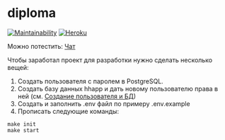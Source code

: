 # diploma
[![Maintainability](https://api.codeclimate.com/v1/badges/acd3800709a40dd679e6/maintainability)](https://codeclimate.com/github/Barrierok/diploma/maintainability) [![Heroku](https://heroku-badge.herokuapp.com/?app=hhdiploma)](https://heroku-badge.herokuapp.com/projects.html)


Можно потестить: [Чат](https://hhdiploma.herokuapp.com/chat)

Чтобы заработал проект для разработки нужно сделать несколько вещей:

1. Создать пользователя с паролем в PostgreSQL.
2. Создать базу данных hhapp и дать новому пользователю права в ней (см. [Создание пользователя и БД](https://medium.com/coding-blocks/creating-user-database-and-adding-access-on-postgresql-8bfcd2f4a91e))
3. Создать и заполнить .env файл по примеру .env.example
4. Прописать следующие команды:

```
make init
make start
```
